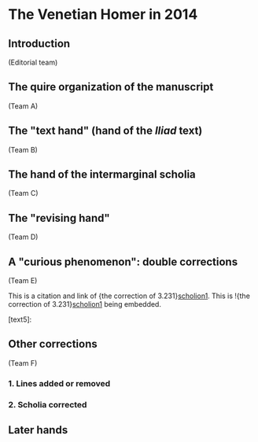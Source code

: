 # The Venetian Homer in 2014 #

## Introduction

(Editorial team)

## The quire organization of the manuscript ##

(Team A)

## The "text hand" (hand of the *Iliad* text) ##

(Team B)


## The hand of the intermarginal scholia ##


(Team C)


## The "revising hand" ##

(Team D)


## A "curious phenomenon":  double corrections ##


(Team E)



This is a citation and link of {the correction of 3.231}[scholion1].
This is !{the correction of 3.231}[scholion1] being embedded.

[text1]: urn:cite:hmt:vaimg.VA046RN-0047@0.3554,0.5485,0.0671,0.024
[scholion1]: urn:cite:hmt:vaimg.VA046RN-0047@0.7798,0.556,0.0861,0.0203
[text2]: urn:cite:hmt:vaimg.VA046VN-0548@0.4985,0.3095,0.0551,0.0188
[scholion2]: urn:cite:hmt:vaimg.VA046VN-0548@0.1131,0.314,0.0771,0.0188
[text3]: urn:cite:hmt:vaimg.VA061VN-0563@0.7017,0.3095,0.0931,0.018
[scholion3]: urn:cite:hmt:vaimg.VA061VN-0563@0.1021,0.3186,0.0961,0.0225
[Comparettischolion3]: urn:cite:hmt:compimg.Comparetti_061verso064@0.094,0.3593,0.074,0.012
[text4]: urn:cite:hmt:vaimg.VA066RN-0067@0.4354,0.4621,0.1421,0.018
[scholion4]: urn:cite:hmt:vaimg.VA066RN-0067@0.8088,0.4628,0.0871,0.018
[text5]: 

## Other corrections ##

(Team F)

### 1. Lines added or removed ###

### 2. Scholia corrected ###


## Later hands ##






